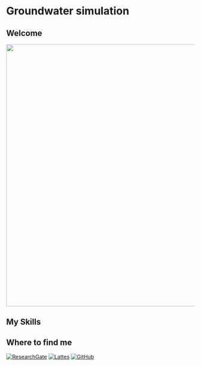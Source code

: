 # Groundwater simulation 
## Welcome
<div align="center">
<img src="https://github.com/Feraul/Feraul.github.io/assets/9256110/daa094f7-517e-4f80-a391-48fad44d1457" width="700px" />
</div>

## My Skills


## Where to find me
[![ResearchGate](https://img.shields.io/badge/-username-blue?style=flat-square&logo=Linkedin&logoColor=white&link=LINK-DO-SEU-LINKEDIN)](LINK-DO-SEU-LINKEDIN)
[![Lattes](https://img.shields.io/badge/-seuemail@email.com-006bed?style=flat-square&logo=Gmail&logoColor=white&link=mailto:SEU-EMAIL)](fernando.raul@ufpe.br)
[![GitHub](https://img.shields.io/github/followers/iuricode?label=follow&style=social)](https://github.com/Feraul)
